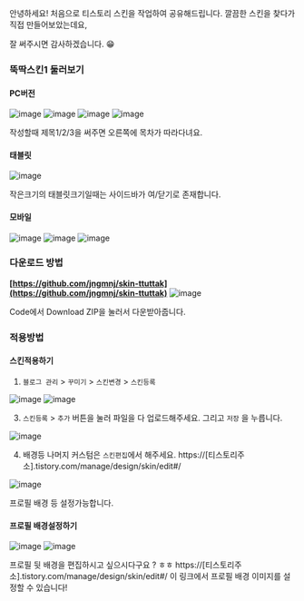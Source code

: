 안녕하세요! 
처음으로 티스토리 스킨을 작업하여 공유해드립니다. 
깔끔한 스킨을 찾다가 직접 만들어보았는데요, 

잘 써주시면 감사하겠습니다. 😁


### **뚝딱스킨1 둘러보기**
#### **PC버전**
![image](https://github.com/user-attachments/assets/991ec1d8-b283-49be-976c-1c11f989a7fb)
![image](https://github.com/user-attachments/assets/d0cded09-3055-4285-980b-7b9ee0a05a4f)
![image](https://github.com/user-attachments/assets/548a5618-6922-45d3-abc1-c64efe229d45)
![image](https://github.com/user-attachments/assets/2ef1b1c1-41ed-40c8-b8f5-ef720ff84db1)

작성할때 제목1/2/3을 써주면 오른쪽에 목차가 따라다녀요.

#### **태블릿**
![image](https://github.com/user-attachments/assets/0d90c4d0-4492-43bd-ac02-76a8ba958138)

작은크기의 태블릿크기일때는 사이드바가 여/닫기로 존재합니다.

#### **모바일**
![image](https://github.com/user-attachments/assets/472d576e-5860-495a-b123-de7b6b213876)
![image](https://github.com/user-attachments/assets/935a1613-c0b3-46f0-a133-d96ac43f0139)
![image](https://github.com/user-attachments/assets/b6d65b90-0299-4875-be30-f31de1a46b3d)

### **다운로드 방법**
**[https://github.com/jngmnj/skin-ttuttak](https://github.com/jngmnj/skin-ttuttak)**
![image](https://github.com/user-attachments/assets/f755e54c-09c1-4bfa-8ff6-9978a8bc71e6)

Code에서 Download ZIP을 눌러서 다운받아줍니다.

### **적용방법**
#### **스킨적용하기**
1. `블로그 관리` > `꾸미기` > `스킨변경` > `스킨등록`

![image](https://github.com/user-attachments/assets/c80b6c5d-f58e-4837-ae0e-bddd6d5476ea)
![image](https://github.com/user-attachments/assets/2d76ba95-d4df-4be9-ad2d-16c348ca9b64)

3. `스킨등록` > `추가` 버튼을 눌러 파일을 다 업로드해주세요. 
그리고 `저장` 을 누릅니다.

![image](https://github.com/user-attachments/assets/130c0f33-49c4-45de-a62a-8e8d1b4be631)

4. 배경등 나머지 커스텀은 `스킨편집`에서 해주세요. 
https://[티스토리주소].tistory.com/manage/design/skin/edit#/

![image](https://github.com/user-attachments/assets/f02a5aea-6131-4f84-9343-7dff89e53868)

프로필 배경 등 설정가능합니다. 


#### **프로필 배경설정하기**
![image](https://github.com/user-attachments/assets/1778e16e-3b07-46b6-a16c-51a66978ddb1)
![image](https://github.com/user-attachments/assets/4a6107c8-c4ce-4aa2-9d0d-7e2d2b63e3b0)

프로필 뒷 배경을 편집하시고 싶으시다구요 ? ㅎㅎ
https://\[티스토리주소\].tistory.com/manage/design/skin/edit#/
이 링크에서 프로필 배경 이미지를 설정할 수 있습니다!
